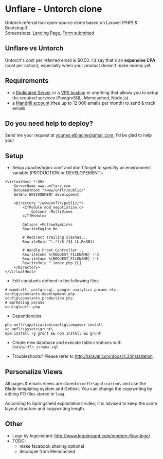 # Unflare - Untorch clone

Untorch referral tool open-source clone based on Laravel (PHP) & Bootstrap3.  
Screenshots: [Landing Page](https://github.com/younes0/unflare/blob/master/data/docs/unflare-step1.png), [Form submitted](https://github.com/younes0/unflare/blob/master/data/docs/unflare-step2.png)

## Unflare vs Untorch 

Untorch's cost per referred email is $0.50. I'd say that's an **expensive CPA** (cost per action), especially when your product doesn't make money yet.

## Requirements

- a [Dedicated Server](http://www.kimsufi.com/us/en/) or a [VPS hosting](https://www.digitalocean.com/pricing/) or anything that allows you to setup the required services (PostgreSQL, Memcached, Node.js).
- a [Mandrill account](Mandrillapp.com) (free up to 12 000 emails per month) to send & track emails

## Do you need help to deploy?

Send me your request at <younes.elbiache@gmail.com>, I'd be glad to help you!

## Setup

- Setup apache/nginx conf and don't forget to specifiy an environment variable (PRODUCTION or DEVELOPEMENT): 

```shell
<VirtualHost *:80>
	ServerName www.unflare.com
	DocumentRoot "/www/unflr/public/"
	SetEnv ENVIRONMENT development

	<Directory "/www/unflr/public/">
		<IfModule mod_negotiation.c>
			Options -MultiViews
		</IfModule>

		Options +FollowSymLinks
		RewriteEngine On
		
		# Redirect Trailing Slashes...
		RewriteRule ^(.*)/$ /$1 [L,R=301]
		
		# Handle Front Controller...
		RewriteCond %{REQUEST_FILENAME} !-d
		RewriteCond %{REQUEST_FILENAME} !-f
		RewriteRule ^ index.php [L]
	</Directory>
</VirtualHost>
```

- Edit constants defined in the following files:
```shell
# mandrill, postgresql, google analytics params etc.
config\constants.development.php
config\constants.production.php
# marketing params
config\unflr.php 
```

- Dependencies
```shell
php unflr\application\config\composer install
cd unflr\assets\grunt\ 
npm install -g grunt && npm install && grunt
```

- Create new database and execute table creations with `data\unflr_schema.sql`

- Troubleshoots? Please refer to <http://laravel.com/docs/4.2/installation>

## Personalize Views

All pages & emails views are stored in `unflr\application\` and use the Blade templating system and Gettext. You can change the copywriting by editing PO files stored in `lang`. 

According to Springsheld explanations video, it is advised to keep the same layout structure and copywriting length.

## Other

- Logo by logoinstant: http://www.logoinstant.com/modern-flow-logo/
- TODO:
	* make facebook sharing optional
	* decouple from Memcached
